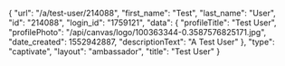 {
    "url": "\/a\/test-user\/214088",
    "first_name": "Test",
    "last_name": "User",
    "id": "214088",
    "login_id": "1759121",
    "data": {
        "profileTitle": "Test User",
        "profilePhoto": "\/api\/canvas\/logo\/100363344-0.3587576825171.jpg",
        "date_created": 1552942887,
        "descriptionText": "A Test User"
    },
    "type": "captivate",
    "layout": "ambassador",
    "title": "Test User"
}
